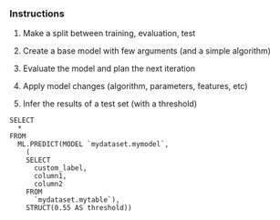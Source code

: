 ### Instructions

1) Make a split between training, evaluation, test

2) Create a base model with few arguments (and a simple algorithm)

3) Evaluate the model and plan the next iteration

4) Apply model changes (algorithm, parameters, features, etc)

5) Infer the results of a test set (with a threshold)

```
SELECT
  *
FROM
  ML.PREDICT(MODEL `mydataset.mymodel`,
    (
    SELECT
      custom_label,
      column1,
      column2
    FROM
      `mydataset.mytable`),
    STRUCT(0.55 AS threshold))
```